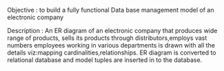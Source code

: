 Objective :  to build a fully functional Data base management model of an electronic company 


Description :  An ER diagram of an electronic company that produces wide range of products, sells its products through distributors,employs vast numbers employees working in various departments is drawn with all the details viz:mapping cardinalities,relationships.  ER diagram is converted to relational database and model tuples are inserted in to the database.
